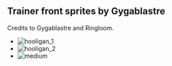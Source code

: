 ## Trainer front sprites by Gygablastre  
Credits to Gygablastre and Ringloom.


- ![hooligan_1](https://raw.githubusercontent.com/Pawkkie/Team-Aquas-Asset-Repo/main/Trainer%20Front%20Sprites/Gygablastre/hooligan_1.png)
- ![hooligan_2](https://raw.githubusercontent.com/Pawkkie/Team-Aquas-Asset-Repo/main/Trainer%20Front%20Sprites/Gygablastre/hooligan_2.png)
- ![medium](https://raw.githubusercontent.com/Pawkkie/Team-Aquas-Asset-Repo/main/Trainer%20Front%20Sprites/Gygablastre/medium.png)
